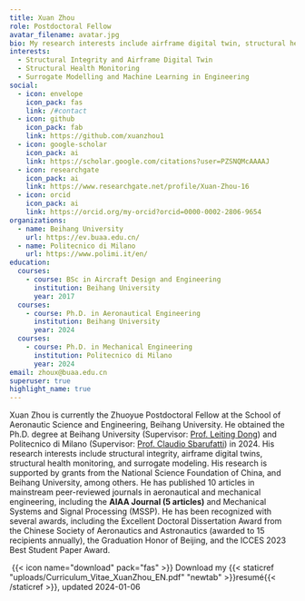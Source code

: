 ```yaml
---
title: Xuan Zhou
role: Postdoctoral Fellow
avatar_filename: avatar.jpg
bio: My research interests include airframe digital twin, structural health monitoring, machine learning in engineering.
interests:
  - Structural Integrity and Airframe Digital Twin
  - Structural Health Monitoring
  - Surrogate Modelling and Machine Learning in Engineering
social:
  - icon: envelope
    icon_pack: fas
    link: /#contact
  - icon: github
    icon_pack: fab
    link: https://github.com/xuanzhou1
  - icon: google-scholar
    icon_pack: ai
    link: https://scholar.google.com/citations?user=PZSNQMcAAAAJ
  - icon: researchgate
    icon_pack: ai
    link: https://www.researchgate.net/profile/Xuan-Zhou-16
  - icon: orcid
    icon_pack: ai
    link: https://orcid.org/my-orcid?orcid=0000-0002-2806-9654
organizations:
  - name: Beihang University
    url: https://ev.buaa.edu.cn/
  - name: Politecnico di Milano
    url: https://www.polimi.it/en/
education:
  courses:
    - course: BSc in Aircraft Design and Engineering
      institution: Beihang University
      year: 2017
  courses:
    - course: Ph.D. in Aeronautical Engineering
      institution: Beihang University
      year: 2024
  courses:
    - course: Ph.D. in Mechanical Engineering
      institution: Politecnico di Milano
      year: 2024
email: zhoux@buaa.edu.cn
superuser: true
highlight_name: true
---
```

Xuan Zhou is currently the Zhuoyue Postdoctoral Fellow at the School of Aeronautic Science and Engineering, Beihang University. He obtained the Ph.D. degree at Beihang University (Supervisor: [Prof. Leiting Dong](https://shi.buaa.edu.cn/dongleiting/en/index.htm)) and Politecnico di Milano (Supervisor: [Prof. Claudio Sbarufatti](https://www.mecc.polimi.it/en/research/faculty/prof-claudio-sbarufatti)) in 2024. His research interests include structural integrity, airframe digital twins, structural health monitoring, and surrogate modeling. His research is supported by grants from the National Science Foundation of China, and Beihang University, among others. He has published 10 articles in mainstream peer-reviewed journals in aeronautical and mechanical engineering, including the **AIAA Journal (5 articles)** and Mechanical Systems and Signal Processing (MSSP). He has been recognized with several awards, including the Excellent Doctoral Dissertation Award from the Chinese Society of Aeronautics and Astronautics (awarded to 15 recipients annually), the Graduation Honor of Beijing, and the ICCES 2023 Best Student Paper Award.

 {{< icon name="download" pack="fas" >}} Download my {{< staticref "uploads/Curriculum_Vitae_XuanZhou_EN.pdf" "newtab" >}}resumé{{< /staticref >}}, updated 2024-01-06
